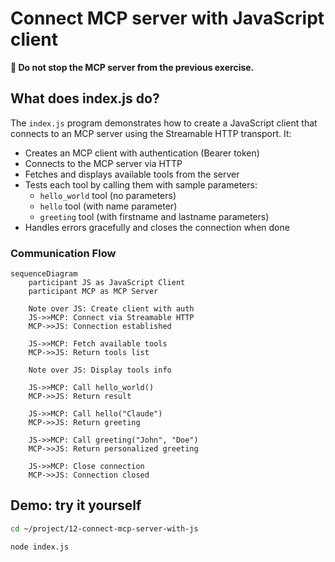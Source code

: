 # Connect MCP server with JavaScript client

**🤚 Do not stop the MCP server from the previous exercise.**

## What does index.js do?

The `index.js` program demonstrates how to create a JavaScript client that connects to an MCP server using the Streamable HTTP transport. It:

- Creates an MCP client with authentication (Bearer token)
- Connects to the MCP server via HTTP
- Fetches and displays available tools from the server
- Tests each tool by calling them with sample parameters:
  - `hello_world` tool (no parameters)
  - `hello` tool (with name parameter)
  - `greeting` tool (with firstname and lastname parameters)
- Handles errors gracefully and closes the connection when done

### Communication Flow

```mermaid
sequenceDiagram
    participant JS as JavaScript Client
    participant MCP as MCP Server
    
    Note over JS: Create client with auth
    JS->>MCP: Connect via Streamable HTTP
    MCP->>JS: Connection established
    
    JS->>MCP: Fetch available tools
    MCP->>JS: Return tools list
    
    Note over JS: Display tools info
    
    JS->>MCP: Call hello_world()
    MCP->>JS: Return result
    
    JS->>MCP: Call hello("Claude")
    MCP->>JS: Return greeting
    
    JS->>MCP: Call greeting("John", "Doe")
    MCP->>JS: Return personalized greeting
    
    JS->>MCP: Close connection
    MCP->>JS: Connection closed
```



## Demo: try it yourself

```bash 
cd ~/project/12-connect-mcp-server-with-js
```

```bash 
node index.js
```

